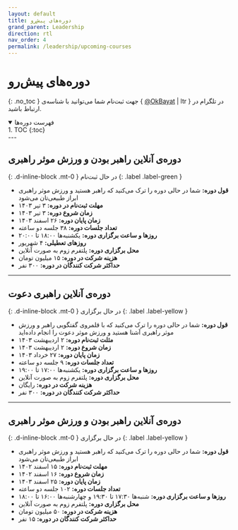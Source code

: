 ```yaml
---
layout: default
title: دوره‌های پیش‌رو
grand_parent: Leadership
direction: rtl
nav_order: 4
permalink: /leadership/upcoming-courses
---
```


# دوره‌های پیش‌رو
{: .no_toc }
جهت ثبت‌نام شما می‌توانید با شناسه‌ی { [@OkBayat](https://t.me/OKBayat) | ltr } در تلگرام در ارتباط باشید.

<details open markdown="block">
  <summary>فهرست دوره‌ها</summary>
  1. TOC
  {:toc}
</details>
---

## دوره‌ی آنلاین راهبر بودن و ورزش موثر راهبری
{: .d-inline-block .mt-0 }
در حال ثبت‌نام
{: .label .label-green }

- **قول دوره:** شما در حالی دوره را ترک می‌کنید که راهبر هستید و ورزش موثر راهبری ابراز طبیعی‌تان می‌شود
- **مهلت ثبت‌نام در دوره:** ۳ تیر ۱۴۰۳
- **زمان شروع دوره:** ۳ تیر ۱۴۰۳
- **زمان پایان دوره:** ۲۶ اسفند ۱۴۰۳
- **تعداد جلسات دوره:** ۳۸ جلسه دو ساعته
- **روزها و ساعت برگزاری دوره:** یکشنبه‌ها ۱۸:۰۰ تا ۲۰:۰۰
- **روز‌های تعطیلی:** ۴ شهریور
- **محل برگزاری دوره:** پلتفرم زوم به صورت آنلاین
- **هزینه شرکت در دوره:** ۱۵ میلیون تومان
- **حداکثر شرکت کنندگان در دوره:** ۳۰۰ نفر

---

## دوره‌ی آنلاین راهبری دعوت
{: .d-inline-block .mt-0 }
در حال برگزاری
{: .label .label-yellow }

- **قول دوره:** شما در حالی دوره را ترک می‌کنید که با قلمروی گفتگویی راهبر و ورزش موثر راهبری آشنا هستید و ورزش موثر دعوت را انجام داده‌اید
- **مثلت ثبت‌نام دوره:** ۲ اردیبهشت ۱۴۰۳
- **زمان شروع دوره:** ۲ اردیبهشت ۱۴۰۳
- **زمان پایان دوره:** ۲۷ خرداد ۱۴۰۳
- **تعداد جلسات دوره:** ۹ جلسه دو ساعته
- **روزها و ساعت برگزاری دوره:** یکشنبه‌ها ۱۷:۰۰ تا ۱۹:۰۰
- **محل برگزاری دوره:** پلتفرم زوم به صورت آنلاین
- **هزینه شرکت در دوره:** رایگان
- **حداکثر شرکت کنندگان در دوره:** ۳۰۰ نفر

---

## دوره‌ی آنلاین راهبر بودن و ورزش موثر راهبری
{: .d-inline-block .mt-0 }
در حال برگزاری
{: .label .label-yellow }

- **قول دوره:** شما در حالی دوره را ترک می‌کنید که راهبر هستید و ورزش موثر راهبری ابراز طبیعی‌تان می‌شود
- **مهلت ثبت‌نام دوره:** ۱۵ اسفند ۱۴۰۲
- **زمان شروع دوره:** ۱۶ اسفند ۱۴۰۲
- **زمان پایان دوره:** ۲۵ اسفند ۱۴۰۳
- **تعداد جلسات دوره:** ۱۰۲ جلسه دو ساعته
- **روزها و ساعت برگزاری دوره:** شنبه‌ها ۱۷:۳۰ تا ۱۹:۳۰ و چهارشنبه‌ها ۱۶:۰۰ تا ۱۸:۰۰
- **محل برگزاری دوره:** پلتفرم زوم به صورت آنلاین
- **هزینه شرکت در دوره:** ۵۰ میلیون تومان
- **حداکثر شرکت کنندگان در دوره:** ۱۵ نفر
